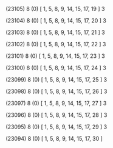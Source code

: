 (23105) 8 (0) [ 1, 5, 8, 9, 14, 15, 17, 19 ] 3 


(23104) 8 (0) [ 1, 5, 8, 9, 14, 15, 17, 20 ] 3 


(23103) 8 (0) [ 1, 5, 8, 9, 14, 15, 17, 21 ] 3 


(23102) 8 (0) [ 1, 5, 8, 9, 14, 15, 17, 22 ] 3 


(23101) 8 (0) [ 1, 5, 8, 9, 14, 15, 17, 23 ] 3 


(23100) 8 (0) [ 1, 5, 8, 9, 14, 15, 17, 24 ] 3 


(23099) 8 (0) [ 1, 5, 8, 9, 14, 15, 17, 25 ] 3 


(23098) 8 (0) [ 1, 5, 8, 9, 14, 15, 17, 26 ] 3 


(23097) 8 (0) [ 1, 5, 8, 9, 14, 15, 17, 27 ] 3 


(23096) 8 (0) [ 1, 5, 8, 9, 14, 15, 17, 28 ] 3 


(23095) 8 (0) [ 1, 5, 8, 9, 14, 15, 17, 29 ] 3 


(23094) 8 (0) [ 1, 5, 8, 9, 14, 15, 17, 30 ]  


